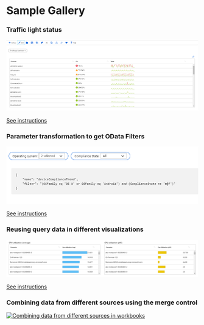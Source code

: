 # Sample Gallery

### Traffic light status

[![Image showing a grid with traffic light status using thresholds in read mode](../Images/ThresholdSample-Read.png)](TrafficLights.md)

[See instructions](TrafficLights.md)

### Parameter transformation to get OData Filters

[![Image showing Parameter transformation to get OData Filters](../Images/OData-Parameters-No-Select.png)](ODataFilters.md)

[See instructions](ODataFilters.md)

### Reusing query data in different visualizations

[![Image showing two grids based of the same underlying data](../Images/Reuse-data-two-controls.png)](ReusingQueryData.md)

[See instructions](ReusingQueryData.md)

### Combining data from different sources using the merge control

[![Combining data from different sources in workbooks](http://img.youtube.com/vi/7nWP_YRzxHg/0.jpg)](https://www.youtube.com/watch?v=7nWP_YRzxHg "Video showing how to combine data from different sources in workbooks")
